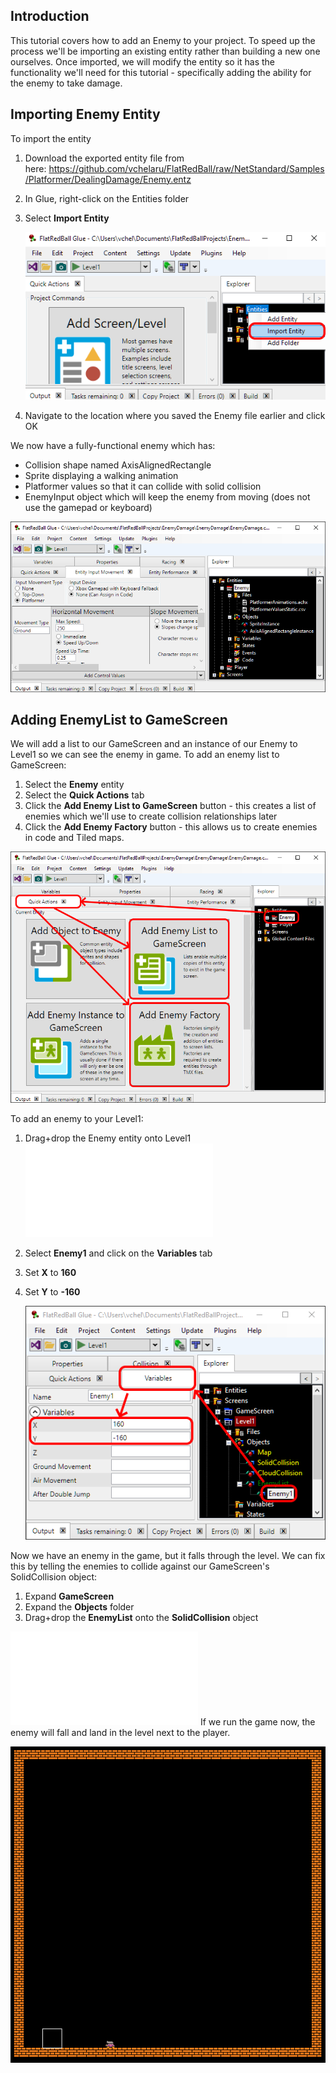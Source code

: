 ## Introduction

This tutorial covers how to add an Enemy to your project. To speed up the process we'll be importing an existing entity rather than building a new one ourselves. Once imported, we will modify the entity so it has the functionality we'll need for this tutorial - specifically adding the ability for the enemy to take damage.

## Importing Enemy Entity

To import the entity

1.  Download the exported entity file from here: <https://github.com/vchelaru/FlatRedBall/raw/NetStandard/Samples/Platformer/DealingDamage/Enemy.entz>

2.  In Glue, right-click on the Entities folder

3.  Select ****Import Entity****

    ![](/media/2021-04-img_607e09e77abbf.png)

4.  Navigate to the location where you saved the Enemy file earlier and click OK

We now have a fully-functional enemy which has:

-   Collision shape named AxisAlignedRectangle
-   Sprite displaying a walking animation
-   Platformer values so that it can collide with solid collision
-   EnemyInput object which will keep the enemy from moving (does not use the gamepad or keyboard)

![](/media/2021-04-img_607e0a6f79d2f.png)

## Adding EnemyList to GameScreen

We will add a list to our GameScreen and an instance of our Enemy to Level1 so we can see the enemy in game. To add an enemy list to GameScreen:

1.  Select the **Enemy** entity
2.  Select the **Quick Actions** tab
3.  Click the **Add Enemy List to GameScreen** button - this creates a list of enemies which we'll use to create collision relationships later
4.  Click the **Add Enemy Factory** button - this allows us to create enemies in code and Tiled maps.

![](/media/2021-04-img_607e0b2c6c289.png)

To add an enemy to your Level1:

1.  Drag+drop the Enemy entity onto Level1 [![](/wp-content/uploads/2021/04/2021_April_19_171821.gif.md)](/wp-content/uploads/2021/04/2021_April_19_171821.gif.md)

2.  Select **Enemy1** and click on the **Variables** tab

3.  Set **X** to **160**

4.  Set **Y** to **-160**

    ![](/media/2021-04-img_607e10dfcde24.png)

Now we have an enemy in the game, but it falls through the level. We can fix this by telling the enemies to collide against our GameScreen's SolidCollision object:

1.  Expand **GameScreen**
2.  Expand the **Objects** folder
3.  Drag+drop the **EnemyList** onto the **SolidCollision** object

[![](/wp-content/uploads/2021/04/2021_April_19_185117.gif.md)](/wp-content/uploads/2021/04/2021_April_19_185117.gif.md) If we run the game now, the enemy will fall and land in the level next to the player.

![](/media/2021-04-img_607e1e1cb80cb.png)

 
